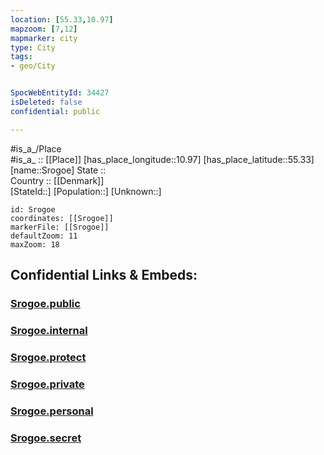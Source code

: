 ```yaml
---
location: [55.33,10.97] 
mapzoom: [7,12] 
mapmarker: city 
type: City
tags:
- geo/City


SpocWebEntityId: 34427
isDeleted: false
confidential: public

---
```

#is_a_/Place  
#is_a_ :: [[Place]] 
[has_place_longitude::10.97] 
[has_place_latitude::55.33] 
[name::Srogoe] 
State ::  
Country :: [[Denmark]]  
[StateId::] 
[Population::] 
[Unknown::] 


```leaflet
id: Srogoe
coordinates: [[Srogoe]] 
markerFile: [[Srogoe]] 
defaultZoom: 11 
maxZoom: 18
```


## Confidential Links & Embeds: 

### [Srogoe.public](/_public/\Earth\Continent\Europe\Europe~North\Denmark\CitySrogoe.public.md) 

### [Srogoe.internal](/_internal/\Earth\Continent\Europe\Europe~North\Denmark\CitySrogoe.internal.md) 

### [Srogoe.protect](/_protect/\Earth\Continent\Europe\Europe~North\Denmark\CitySrogoe.protect.md) 

### [Srogoe.private](/_private/\Earth\Continent\Europe\Europe~North\Denmark\CitySrogoe.private.md) 

### [Srogoe.personal](/_personal/\Earth\Continent\Europe\Europe~North\Denmark\CitySrogoe.personal.md) 

### [Srogoe.secret](/_secret/\Earth\Continent\Europe\Europe~North\Denmark\CitySrogoe.secret.md)

